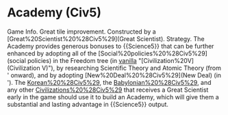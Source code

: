 # Academy (Civ5)

Game Info.
Great tile improvement. Constructed by a [Great%20Scientist%20%28Civ5%29](Great Scientist).
Strategy.
The Academy provides generous bonuses to {{Science5}} that can be further enhanced by adopting all of the [Social%20policies%20%28Civ5%29](social policies) in the Freedom tree (in [vanilla](vanilla) "[Civilization%20V](Civilization V)"), by researching Scientific Theory and Atomic Theory (from ' onward), and by adopting [New%20Deal%20%28Civ5%29](New Deal) (in '). The [Korean%20%28Civ5%29](Koreans), the [Babylonian%20%28Civ5%29](Babylonians), and any other [Civilizations%20%28Civ5%29](civilization) that receives a Great Scientist early in the game should use it to build an Academy, which will give them a substantial and lasting advantage in {{Science5}} output.